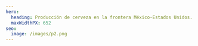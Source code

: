 ```yaml
---
hero:
  heading: Producción de cerveza en la frontera México-Estados Unidos.
  maxWidthPX: 652
seo:
  image: /images/p2.png
---
```

